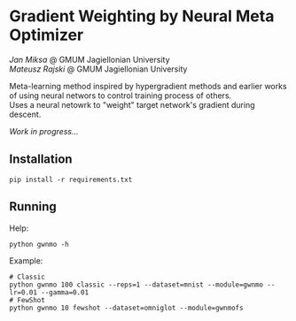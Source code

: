 # Gradient Weighting by Neural Meta Optimizer
*Jan Miksa* @ GMUM Jagiellonian University  
*Mateusz Rajski* @ GMUM Jagiellonian University

Meta-learning method inspired by hypergradient methods and earlier works of using neural networs to control training process of others.  
Uses a neural netowrk to "weight" target network's gradient during descent.

*Work in progress...*

## Installation

```
pip install -r requirements.txt  
```

## Running

Help:  
```
python gwnmo -h 
```

Example:  
```
# Classic
python gwnmo 100 classic --reps=1 --dataset=mnist --module=gwnmo --lr=0.01 --gamma=0.01
# FewShot
python gwnmo 10 fewshot --dataset=omniglot --module=gwnmofs
```
